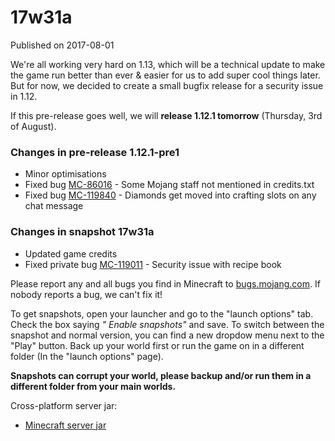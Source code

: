 # 17w31a
Published on 2017-08-01

We're all working very hard on 1.13, which will be a technical update to make
the game run better than ever & easier for us to add super cool things later.
But for now, we decided to create a small bugfix release for a security issue
in 1.12.

If this pre-release goes well, we will **release 1.12.1 tomorrow** (Thursday,
3rd of August).

### Changes in pre-release 1.12.1-pre1

  * Minor optimisations
  * Fixed bug [MC-86016](https://bugs.mojang.com/browse/MC-86016) \- Some Mojang staff not mentioned in credits.txt
  * Fixed bug [MC-119840](https://bugs.mojang.com/browse/MC-119840) \- Diamonds get moved into crafting slots on any chat message

### Changes in snapshot 17w31a

  * Updated game credits
  * Fixed private bug [MC-119011](https://bugs.mojang.com/browse/MC-119011) \- Security issue with recipe book

Please report any and all bugs you find in Minecraft to
[bugs.mojang.com](https://bugs.mojang.com/secure/Dashboard.jspa). If nobody
reports a bug, we can't fix it!

To get snapshots, open your launcher and go to the "launch options" tab. Check
the box saying _" Enable snapshots"_ and save. To switch between the snapshot
and normal version, you can find a new dropdow menu next to the "Play" button.
Back up your world first or run the game on in a different folder (In the
"launch options" page).

**Snapshots can corrupt your world, please backup and/or run them in a
different folder from your main worlds.**

Cross-platform server jar:

  * [Minecraft server jar](https://launcher.mojang.com/mc/game/1.12.1-pre1/server/b25c39f4658911169e184f00a24798f6463ded14/server.jar)


